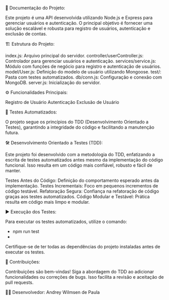 📝 Documentação do Projeto:

Este projeto é uma API desenvolvida utilizando Node.js e Express para gerenciar usuários e autenticação. O principal objetivo é fornecer uma solução escalável e robusta para registro de usuários, autenticação e exclusão de contas.

🏗️ Estrutura do Projeto:

index.js: Arquivo principal do servidor.
controller/userController.js: Controlador para gerenciar usuários e autenticação.
services/service.js: Módulo com funções de negócio para registro e autenticação de usuários.
model/User.js: Definição do modelo de usuário utilizando Mongoose.
test/: Pasta com testes automatizados.
db/conn.js: Configuração e conexão com MongoDB.
server.js: Inicialização do servidor.

⚙️ Funcionalidades Principais:

Registro de Usuário
Autenticação
Exclusão de Usuário

🧪 Testes Automatizados:

O projeto segue os princípios do TDD (Desenvolvimento Orientado a Testes), garantindo a integridade do código e facilitando a manutenção futura.

🛠️ Desenvolvimento Orientado a Testes (TDD):

Este projeto foi desenvolvido com a metodologia do TDD, enfatizando a escrita de testes automatizados antes mesmo da implementação do código funcional. Isso resulta em um código mais confiável, robusto e fácil de manter.

Testes Antes do Código: Definição do comportamento esperado antes da implementação.
Testes Incrementais: Foco em pequenos incrementos de código testável.
Refatoração Segura: Confiança na refatoração de código graças aos testes automatizados.
Código Modular e Testável: Prática resulta em código mais limpo e modular.

▶️ Execução dos Testes:

Para executar os testes automatizados, utilize o comando:
- npm run test
- 
Certifique-se de ter todas as dependências do projeto instaladas antes de executar os testes.

🤝 Contribuições:

Contribuições são bem-vindas! Siga a abordagem do TDD ao adicionar funcionalidades ou correções de bugs. Isso facilita a revisão e aceitação de pull requests.

👨‍💻 Desenvolvedor: Andrey Wilmsen de Paula 
